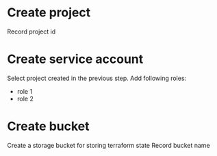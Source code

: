
# Create project 
Record project id

# Create service account 

Select project created in the previous step.
Add following roles:
- role 1 
- role 2

# Create bucket

Create a storage bucket for storing terraform state
Record bucket name

